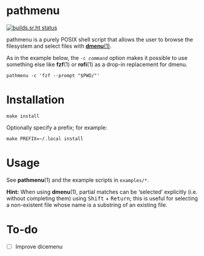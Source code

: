 # pathmenu

[![builds.sr.ht status](https://builds.sr.ht/~chambln/pathmenu.svg)](https://builds.sr.ht/~chambln/pathmenu)

pathmenu is a purely POSIX shell script that allows
the user to browse the filesystem and select files with
[**dmenu**(1)](https://tools.suckless.org/dmenu/).

As in the example below, the <code>-c *command*</code> option makes
it possible to use something else like **fzf**(1) or **rofi**(1) as a
drop-in replacement for dmenu.

    pathmenu -c 'fzf --prompt "$PWD/"'

# Installation

    make install

Optionally specify a prefix; for example:

    make PREFIX=~/.local install

# Usage

See **pathmenu**(1) and the example scripts in `examples/*`.

**Hint:** When using **dmenu**(1), partial matches can be ‘selected’
explicitly (i.e. without completing them) using <kbd>Shift</kbd> +
<kbd>Return</kbd>;  this is useful for selecting a non-existent file
whose name is a substring of an existing file.

# To-do

- [ ] Improve dicemenu
